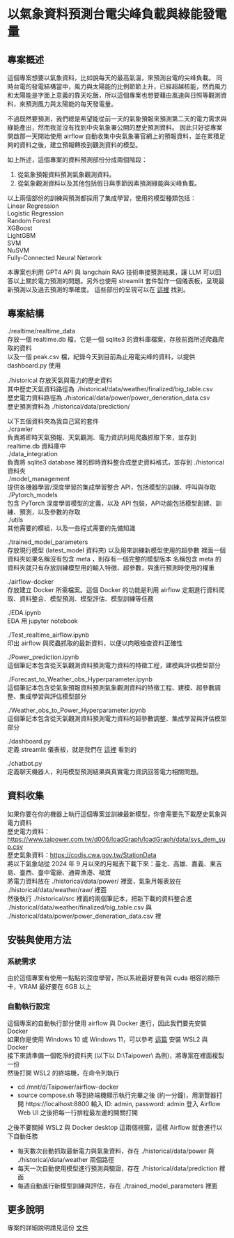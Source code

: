 # 以氣象資料預測台電尖峰負載與綠能發電量


## 專案概述
這個專案想要以氣象資料，比如說每天的最高氣溫，來預測台電的尖峰負載。
同時台電的發電結構當中，風力與太陽能的比例節節上升，已經超越核能，然而風力和太陽能是字面上意義的靠天吃飯，所以這個專案也想要藉由風速與日照等觀測資料，來預測風力與太陽能的每天發電量。

不過既然要預測，我們總是希望能從前一天的氣象預報來預測第二天的電力需求與綠能產出，然而我並沒有找到中央氣象署公開的歷史預測資料。
因此只好從專案開啟那一天開始使用 airflow 自動收集中央氣象署官網上的預報資料，並在累積足夠的資料之後，建立預報轉換到觀測資料的模型。

如上所述，這個專案的資料預測部份分成兩個階段：
1. 從氣象預報資料預測氣象觀測資料。
2. 從氣象觀測資料以及其他包括假日與季節因素預測綠能與尖峰負載。

以上兩個部份的訓練與預測都採用了集成學習，使用的模型種類包括：  
Linear Regression  
Logistic Regression  
Random Forest  
XGBoost  
LightGBM  
SVM  
NuSVM  
Fully-Connected Neural Network  

本專案也利用 GPT4 API 與 langchain RAG 技術串接預測結果，讓 LLM 可以回答以上關於電力預測的問題。另外也使用 streamlit 套件製作一個儀表板，呈現最新預測以及過去預測的準確度。
這些部份的呈現可以在 <a href="http://ec2-54-206-30-159.ap-southeast-2.compute.amazonaws.com:8501/">這裡</a> 找到。

## 專案結構
./realtime/realtime_data  
存放一個 realtime.db 檔，它是一個 sqlite3 的資料庫檔案，存放前面所述爬蟲爬取的資料  
以及一個 peak.csv 檔，紀錄今天到目前為止用電尖峰的資料，以提供 dashboard.py 使用  
    
./historical
存放天氣與電力的歷史資料  
其中歷史天氣資料路徑為 ./historical/data/weather/finalized/big_table.csv  
歷史電力資料路徑為 ./historical/data/power/power_deneration_data.csv  
歷史預測資料為 ./historical/data/prediction/  

以下五個資料夾為我自己寫的套件  
./crawler  
負責將即時天氣預報、天氣觀測、電力資訊利用爬蟲抓取下來，並存到 realtime.db 資料庫中  
./data_integration  
負責將 sqlite3 database 裡的即時資料整合成歷史資料格式，並存到 ./historical 資料夾  
./model_management  
提供各機器學習/深度學習的集成學習整合 API，包括模型的訓練、呼叫與存取  
./Pytorch_models  
包含 PyTorch 深度學習模型的定義，以及 API 包裝，API功能包括模型創建、訓練、預測，以及參數的存取  
./utils  
其他需要的模組，以及一些程式需要的先備知識  

./trained_model_parameters  
存放現行模型 (latest_model 資料夾) 以及用來訓練新模型使用的超參數
裡面一個資料夾如果名稱沒有包含 meta ，則存有一個完整的模型版本
名稱包含 meta 的資料夾就只有存放訓練模型用的輸入特徵、超參數，與進行預測時使用的權重

./airflow-docker  
存放建立 Docker 所需檔案。這個 Docker 的功能是利用 airflow 定期進行資料爬取、資料整合、模型預測、模型評估、模型訓練等任務  

./EDA.ipynb  
EDA 用 jupyter notebook  

./Test_realtime_airflow.ipynb  
印出 airflow 與爬蟲抓取的最新資料，以便以肉眼檢查資料正確性  

./Power_prediction.ipynb  
這個筆記本包含從天氣觀測資料預測電力資料的特徵工程，建模與評估模型部分  

./Forecast_to_Weather_obs_Hyperparameter.ipynb  
這個筆記本包含從氣象預報資料預測氣象觀測資料的特徵工程、建模、超參數調整、集成學習與評估模型部分  

./Weather_obs_to_Power_Hyperparameter.ipynb  
這個筆記本包含從天氣觀測資料預測電力資料的超參數調整、集成學習與評估模型部分  

./dashboard.py  
定義 streamlit 儀表板，就是我們在 <a href="http://ec2-54-206-30-159.ap-southeast-2.compute.amazonaws.com:8501/">這裡</a> 看到的  

./chatbot.py  
定義聊天機器人，利用模型預測結果與真實電力資訊回答電力相關問題。  

## 資料收集
如果你要在你的機器上執行這個專案並訓練最新模型，你會需要先下載歷史氣象與電力資料  
歷史電力資料：https://www.taipower.com.tw/d006/loadGraph/loadGraph/data/sys_dem_sup.csv  
歷史氣象資料：https://codis.cwa.gov.tw/StationData  
將以下氣象站從 2024 年 9 月以來的月報表下載下來：臺北、高雄、嘉義、東吉島、臺西、臺中電廠、通霄漁港、福寶    
將電力資料放在 ./historical/data/power/ 裡面，氣象月報表放在 ./historical/data/weather/raw/ 裡面  
然後執行 ./historical/src 裡面的兩個筆記本，把新下載的資料整合進 ./historical/data/weather/finalized/big_table.csv 與 ./historical/data/power/power_deneration_data.csv 裡

## 安裝與使用方法
### 系統需求
由於這個專案有使用一點點的深度學習，所以系統最好要有與 cuda 相容的顯示卡，VRAM 最好要在 6GB 以上
### 自動執行設定
這個專案的自動執行部分使用 airflow 與 Docker 進行，因此我們要先安裝 Docker  
如果你是使用 Windows 10 或 Windows 11，可以參考 <a href="https://medium.com/@weiberson/%E5%9C%A8win11%E5%AE%89%E8%A3%9Dwsl%E5%92%8Cdocker%E5%AE%89%E8%A3%9D%E6%95%99%E5%AD%B8-6d50473b5e09">這篇</a> 安裝 WSL2 與 Docker  
接下來請準備一個乾淨的資料夾 (以下以 D:\Taipower\ 為例)，將專案在裡面複製一份  
然後打開 WSL2 的終端機，在命令列執行 
- cd /mnt/d/Taipower/airflow-docker
- source compose.sh
等到終端機顯示執行完畢之後 (約一分鐘)，用瀏覽器打開 https://localhost:8800
輸入 ID: admin, password: admin
登入 Airflow Web UI 之後把每一行排程最左邊的開關打開

之後不要關掉 WSL2 與 Docker desktop 這兩個視窗，這樣 Airflow 就會進行以下自動任務
- 每天數次自動抓取最新電力與氣象資料，存在 ./historical/data/power 與 ./historical/data/weather 兩個路徑
- 每天一次自動使用模型進行預測與驗證，存在 ./historical/data/prediction 裡面
- 每週自動進行新模型訓練與評估，存在 ./trained_model_parameters 裡面

## 更多說明
專案的詳細說明請見這份 <a href="https://drive.google.com/file/d/1gchn6XPjxfEc7dPaPCmiCJMJAQHMim9Y/view?usp=sharing">文件</a>


